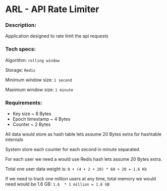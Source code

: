 # ARL - API Rate Limiter

### Description:

Application designed to rate limit the api requests

### Tech specs:

Algorithm: `rolling window`

Storage: `Redis`

Minimum window size: `1 second`

Maximum window size: `1 minute`

### Requirements:

- Key size ~ 8 Bytes
- Epoch timestamp ~ 4 Bytes
- Counter ~ 2 Bytes

All data would store as hash table lets assume  20 Bytes extra for hashtable internals

System store each counter for each second in minute separated.

For each user we need a would use Redis hash lets assume 20 Bytes extra.

Total one user data weight is: `8 + (4 + 2 + 20) * 60 + 20 = 1.6 Kb`

If we need to track one million users at any time, total memory we would need would be 1.6 GB: `1.6  * 1 million = 1.6 GB`